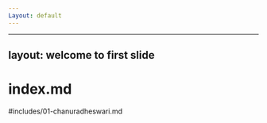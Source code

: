 ```yaml
---
Layout: default
---
```


---
layout: welcome to first slide
---

# index.md
#includes/01-chanuradheswari.md
